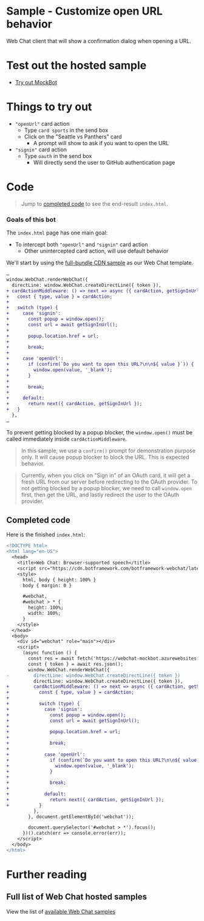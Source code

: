 # Sample - Customize open URL behavior

Web Chat client that will show a confirmation dialog when opening a URL.

# Test out the hosted sample

-  [Try out MockBot](https://microsoft.github.io/BotFramework-WebChat/18.customization-open-url)

# Things to try out

-  `"openUrl"` card action
   -  Type `card sports` in the send box
   -  Click on the "Seattle vs Panthers" card
      -  A prompt will show to ask if you want to open the URL
-  `"signin"` card action
   -  Type `oauth` in the send box
      -  Will directly send the user to GitHub authentication page

# Code

> Jump to [completed code](#completed-code) to see the end-result `index.html`.

### Goals of this bot

The `index.html` page has one main goal:

-  To intercept both `"openUrl"` and `"signin"` card action
   -  Other unintercepted card action, will use default behavior

We'll start by using the [full-bundle CDN sample](./../01.getting-started/a.full-bundle/README.md) as our Web Chat template.

```diff
…
window.WebChat.renderWebChat({
  directLine: window.WebChat.createDirectLine({ token }),
+ cardActionMiddleware: () => next => async ({ cardAction, getSignInUrl }) => {
+   const { type, value } = cardAction;
+
+   switch (type) {
+     case 'signin':
+       const popup = window.open();
+       const url = await getSignInUrl();
+
+       popup.location.href = url;
+
+       break;
+
+     case 'openUrl':
+       if (confirm(`Do you want to open this URL?\n\n${ value }`)) {
+         window.open(value, '_blank');
+       }
+
+       break;
+
+     default:
+       return next({ cardAction, getSignInUrl });
+   }
  },
…
```

To prevent getting blocked by a popup blocker, the `window.open()` must be called immediately inside `cardActionMiddleware`.

> In this sample, we use a `confirm()` prompt for demonstration purpose only. It will cause popup blocker to block the URL. This is expected behavior.

> Currently, when you click on "Sign in" of an OAuth card, it will get a fresh URL from our server before redirecting to the OAuth provider. To not getting blocked by a popup blocker, we need to call `window.open` first, then get the URL, and lastly redirect the user to the OAuth provider.

## Completed code

Here is the finished `index.html`:

```diff
<!DOCTYPE html>
<html lang="en-US">
  <head>
    <title>Web Chat: Browser-supported speech</title>
    <script src="https://cdn.botframework.com/botframework-webchat/latest/webchat.js"></script>
    <style>
      html, body { height: 100% }
      body { margin: 0 }

      #webchat,
      #webchat > * {
        height: 100%;
        width: 100%;
      }
    </style>
  </head>
  <body>
    <div id="webchat" role="main"></div>
    <script>
      (async function () {
        const res = await fetch('https://webchat-mockbot.azurewebsites.net/directline/token', { method: 'POST' });
        const { token } = await res.json();
        window.WebChat.renderWebChat({
-         directLine: window.WebChat.createDirectLine({ token })
          directLine: window.WebChat.createDirectLine({ token }),
+         cardActionMiddleware: () => next => async ({ cardAction, getSignInUrl }) => {
+           const { type, value } = cardAction;
+
+           switch (type) {
+             case 'signin':
+               const popup = window.open();
+               const url = await getSignInUrl();
+
+               popup.location.href = url;
+
+               break;
+
+             case 'openUrl':
+               if (confirm(`Do you want to open this URL?\n\n${ value }`)) {
+                 window.open(value, '_blank');
+               }
+
+               break;
+
+             default:
+               return next({ cardAction, getSignInUrl });
+           }
          },
        }, document.getElementById('webchat'));

        document.querySelector('#webchat > *').focus();
      })().catch(err => console.error(err));
    </script>
  </body>
</html>

```

# Further reading

## Full list of Web Chat hosted samples

View the list of [available Web Chat samples](https://github.com/microsoft/BotFramework-WebChat/tree/master/samples)
